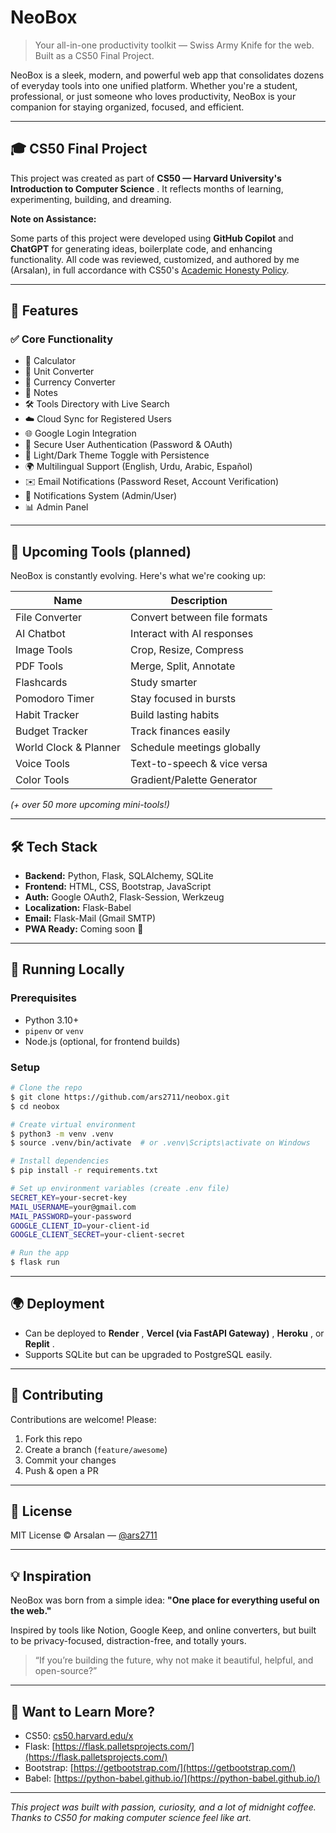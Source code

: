 # NeoBox

> Your all-in-one productivity toolkit — Swiss Army Knife for the web. Built as a CS50 Final Project.

NeoBox is a sleek, modern, and powerful web app that consolidates dozens of everyday tools into one unified platform. Whether you're a student, professional, or just someone who loves productivity, NeoBox is your companion for staying organized, focused, and efficient.

---

## 🎓 CS50 Final Project

This project was created as part of **CS50 — Harvard University's Introduction to Computer Science** . It reflects months of learning, experimenting, building, and dreaming.

**Note on Assistance:**

Some parts of this project were developed using **GitHub Copilot** and **ChatGPT** for generating ideas, boilerplate code, and enhancing functionality. All code was reviewed, customized, and authored by me (Arsalan), in full accordance with CS50's [Academic Honesty Policy](https://cs50.harvard.edu/x/2024/honesty/).

---

## 🔧 Features

### ✅ Core Functionality

- 🧮 Calculator
- 🔁 Unit Converter
- 💱 Currency Converter
- 📝 Notes
- 🛠️ Tools Directory with Live Search
- ☁️ Cloud Sync for Registered Users
- 🌐 Google Login Integration
- 🔐 Secure User Authentication (Password & OAuth)
- 🎨 Light/Dark Theme Toggle with Persistence
- 🌍 Multilingual Support (English, Urdu, Arabic, Español)
- ✉️ Email Notifications (Password Reset, Account Verification)
- 🔔 Notifications System (Admin/User)
- 📊 Admin Panel

---

## 🧠 Upcoming Tools (planned)

NeoBox is constantly evolving. Here's what we're cooking up:

| Name                  | Description                  |
| --------------------- | ---------------------------- |
| File Converter        | Convert between file formats |
| AI Chatbot            | Interact with AI responses   |
| Image Tools           | Crop, Resize, Compress       |
| PDF Tools             | Merge, Split, Annotate       |
| Flashcards            | Study smarter                |
| Pomodoro Timer        | Stay focused in bursts       |
| Habit Tracker         | Build lasting habits         |
| Budget Tracker        | Track finances easily        |
| World Clock & Planner | Schedule meetings globally   |
| Voice Tools           | Text-to-speech & vice versa  |
| Color Tools           | Gradient/Palette Generator   |

_(+ over 50 more upcoming mini-tools!)_

---

## 🛠️ Tech Stack

- **Backend:** Python, Flask, SQLAlchemy, SQLite
- **Frontend:** HTML, CSS, Bootstrap, JavaScript
- **Auth:** Google OAuth2, Flask-Session, Werkzeug
- **Localization:** Flask-Babel
- **Email:** Flask-Mail (Gmail SMTP)
- **PWA Ready:** Coming soon 🚀

---

## 🚀 Running Locally

### Prerequisites

- Python 3.10+
- `pipenv` or `venv`
- Node.js (optional, for frontend builds)

### Setup

```bash
# Clone the repo
$ git clone https://github.com/ars2711/neobox.git
$ cd neobox

# Create virtual environment
$ python3 -m venv .venv
$ source .venv/bin/activate  # or .venv\Scripts\activate on Windows

# Install dependencies
$ pip install -r requirements.txt

# Set up environment variables (create .env file)
SECRET_KEY=your-secret-key
MAIL_USERNAME=your@gmail.com
MAIL_PASSWORD=your-password
GOOGLE_CLIENT_ID=your-client-id
GOOGLE_CLIENT_SECRET=your-client-secret

# Run the app
$ flask run
```

---

## 🌍 Deployment

- Can be deployed to **Render** , **Vercel (via FastAPI Gateway)** , **Heroku** , or **Replit** .
- Supports SQLite but can be upgraded to PostgreSQL easily.

---

## 🤝 Contributing

Contributions are welcome! Please:

1. Fork this repo
2. Create a branch (`feature/awesome`)
3. Commit your changes
4. Push & open a PR

---

## 📜 License

MIT License © Arsalan — [@ars2711](https://github.com/ars2711)

---

## 💡 Inspiration

NeoBox was born from a simple idea: **"One place for everything useful on the web."**

Inspired by tools like Notion, Google Keep, and online converters, but built to be privacy-focused, distraction-free, and totally yours.

> “If you’re building the future, why not make it beautiful, helpful, and open-source?”

---

## 🧠 Want to Learn More?

- CS50: [cs50.harvard.edu/x](https://cs50.harvard.edu/x)
- Flask: [https://flask.palletsprojects.com/](https://flask.palletsprojects.com/)
- Bootstrap: [https://getbootstrap.com/](https://getbootstrap.com/)
- Babel: [https://python-babel.github.io/](https://python-babel.github.io/)

---

_This project was built with passion, curiosity, and a lot of midnight coffee. Thanks to CS50 for making computer science feel like art._
